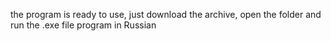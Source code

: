 the program is ready to use, just download the archive, open the folder and run the .exe file
program in Russian
